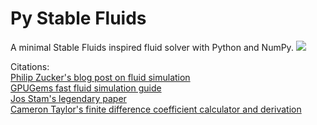 # Py Stable Fluids
A minimal Stable Fluids inspired fluid solver with Python and NumPy.
![](example.gif)

Citations:\
[Philip Zucker's blog post on fluid simulation](http://www.philipzucker.com/annihilating-my-friend-will-with-a-python-fluid-simulation-like-the-cur-he-is/)\
[GPUGems fast fluid simulation guide](http://developer.download.nvidia.com/books/HTML/gpugems/gpugems_ch38.html)\
[Jos Stam's legendary paper](https://d2f99xq7vri1nk.cloudfront.net/legacy_app_files/pdf/ns.pdf)\
[Cameron Taylor's finite difference coefficient calculator and derivation](http://web.media.mit.edu/~crtaylor/calculator.html)

